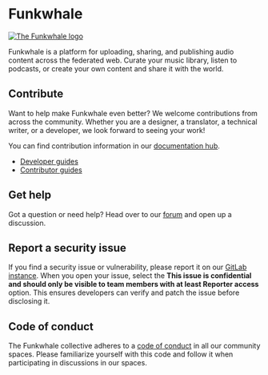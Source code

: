 # Funkwhale

[![The Funkwhale logo](./front/src/assets/logo/logo-full-500.png)](https://funkwhale.audio)

Funkwhale is a platform for uploading, sharing, and publishing audio content across the federated web. Curate your music library, listen to podcasts, or create your own content and share it with the world.

## Contribute

Want to help make Funkwhale even better? We welcome contributions from across the community. Whether you are a designer, a translator, a technical writer, or a developer, we look forward to seeing your work!

You can find contribution information in our [documentation hub](https://docs.funkwhale.audio).

- [Developer guides](https://docs.funkwhale.audio/developer/index.html)
- [Contributor guides](https://docs.funkwhale.audio/contributing.html)

## Get help

Got a question or need help? Head over to our [forum](https://forum.funkwhale.audio/t/support) and open up a discussion.

## Report a security issue

If you find a security issue or vulnerability, please report it on our [GitLab instance](https://dev.funkwhale.audio/funkwhale/funkwhale/-/issues). When you open your issue, select the **This issue is confidential and should only be visible to team members with at least Reporter access** option. This ensures developers can verify and patch the issue before disclosing it.

## Code of conduct

The Funkwhale collective adheres to a [code of conduct](https://funkwhale.audio/code-of-conduct) in all our community spaces. Please familiarize yourself with this code and follow it when participating in discussions in our spaces.

